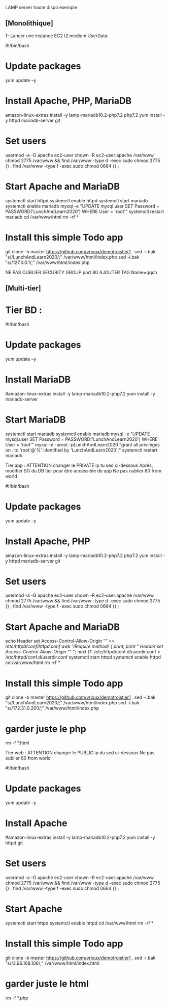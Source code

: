 LAMP server haute dispo exemple

[Monolithique]
----------------------------

1- Lancer une instance EC2 t2.medium
UserData:

#!/bin/bash
# Update packages
yum update –y
# Install Apache, PHP, MariaDB
amazon-linux-extras install -y lamp-mariadb10.2-php7.2 php7.2
yum install -y httpd mariadb-server git
# Set users
usermod -a -G apache ec2-user
chown -R ec2-user:apache /var/www
chmod 2775 /var/www && find /var/www -type d -exec sudo chmod 2775 {} \;
find /var/www -type f -exec sudo chmod 0664 {} \;
# Start Apache and MariaDB
systemctl start httpd
systemctl enable httpd
systemctl start mariadb
systemctl enable mariadb
mysql -e "UPDATE mysql.user SET Password = PASSWORD('LunchAndLearn2020') WHERE User = 'root'"
systemctl restart mariadb
cd /var/www/html
rm -rf *
# Install this simple Todo app
git clone -b master https://github.com/vrioux/demotroistier1 .
sed -i.bak "s/<password>/LunchAndLearn2020/;" /var/www/html/index.php
sed -i.bak "s/<dbhost>/127.0.0.1/;" /var/www/html/index.php

NE PAS OUBLIER SECURITY GROUP port 80
AJOUTER TAG Name=qqch

[Multi-tier]
-----------------------------
# Tier BD :
#!/bin/bash
# Update packages
yum update –y
# Install MariaDB
#amazon-linux-extras install -y lamp-mariadb10.2-php7.2
yum install -y mariadb-server
# Start MariaDB
systemctl start mariadb
systemctl enable mariadb
mysql -e "UPDATE mysql.user SET Password = PASSWORD('LunchAndLearn2020') WHERE User = 'root'"
mysql -e -uroot -pLunchAndLearn2020 "grant all privileges on *.* to 'root'@'%' identified by 'LunchAndLearn2020';"
systemctl restart mariadb

Tier app :
ATTENTION changer le PRIVATE ip tu sed ci-dessous
Après, modifier SG du DB tier pour être accessible de app
Ne pas oublier 80 from world

#!/bin/bash
# Update packages
yum update –y
# Install Apache, PHP
amazon-linux-extras install -y lamp-mariadb10.2-php7.2 php7.2
yum install -y httpd mariadb-server git
# Set users
usermod -a -G apache ec2-user
chown -R ec2-user:apache /var/www
chmod 2775 /var/www && find /var/www -type d -exec sudo chmod 2775 {} \;
find /var/www -type f -exec sudo chmod 0664 {} \;
# Start Apache and MariaDB
echo Header set Access-Control-Allow-Origin "*" >> /etc/httpd/conf/httpd.conf
awk '/Require method/ { print; print "    Header set Access-Control-Allow-Origin \"*\" "; next }1' /etc/httpd/conf.d/userdir.conf > /etc/httpd/conf.d/userdir.conf
systemctl start httpd
systemctl enable httpd
cd /var/www/html
rm -rf *
# Install this simple Todo app
git clone -b master https://github.com/vrioux/demotroistier1 .
sed -i.bak "s/<password>/LunchAndLearn2020/;" /var/www/html/index.php
sed -i.bak "s/<dbhost>/172.31.0.200/;" /var/www/html/index.php
# garder juste le php
rm -f *.html

Tier web :
ATTENTION changer le PUBLIC ip du sed ci-dessous
Ne pas oublier 80 from world

#!/bin/bash
# Update packages
yum update –y
# Install Apache
#amazon-linux-extras install -y lamp-mariadb10.2-php7.2
yum install -y httpd git
# Set users
usermod -a -G apache ec2-user
chown -R ec2-user:apache /var/www
chmod 2775 /var/www && find /var/www -type d -exec sudo chmod 2775 {} \;
find /var/www -type f -exec sudo chmod 0664 {} \;
# Start Apache
systemctl start httpd
systemctl enable httpd
cd /var/www/html
rm -rf *
# Install this simple Todo app
git clone -b master https://github.com/vrioux/demotroistier1 .
sed -i.bak "s/<apihost>/3.96.168.106/;" /var/www/html/index.html
# garder juste le html
rm -f *.php
